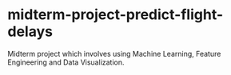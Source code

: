 # midterm-project-predict-flight-delays
Midterm project which involves using Machine Learning, Feature Engineering and Data Visualization.
